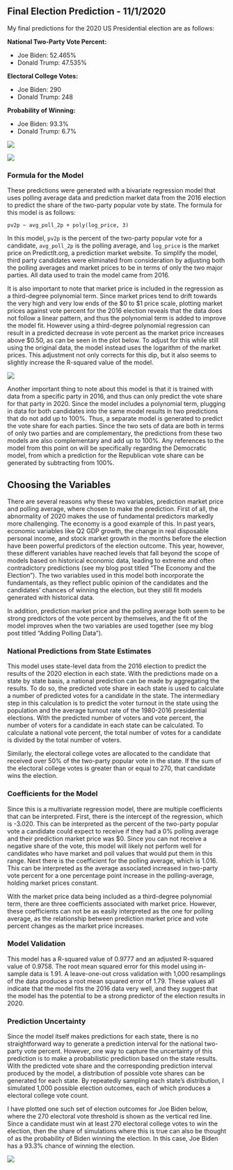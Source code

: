 ## Final Election Prediction - 11/1/2020

My final predictions for the 2020 US Presidential election are as follows:

**National Two-Party Vote Percent:**
- Joe Biden: 52.465%
- Donald Trump: 47.535%

**Electoral College Votes:**
- Joe Biden: 290
- Donald Trump: 248

**Probability of Winning:**
- Joe Biden: 93.3%
- Donald Trump: 6.7%

![](../figures/final_map.png)

![](../figures/final_winner_map.png)

### Formula for the Model

These predictions were generated with a bivariate regression model that uses polling average data and prediction market data from the 2016 election to predict the share of the two-party popular vote by state. The formula for this model is as follows:

```
pv2p ~ avg_poll_2p + poly(log_price, 3)
```

In this model, `pv2p` is the percent of the two-party popular vote for a candidate, `avg_poll_2p` is the polling average, and `log_price` is the market price on PredictIt.org, a prediction market website. To simplify the model, third party candidates were eliminated from consideration by adjusting both the polling averages and market prices to be in terms of only the two major parties. All data used to train the model came from 2016.

It is also important to note that market price is included in the regression as a third-degree polynomial term. Since market prices tend to drift towards the very high and very low ends of the \$0 to \$1 price scale, plotting market prices against vote percent for the 2016 election reveals that the data does not follow a linear pattern, and thus the polynomial term is added to improve the model fit. However using a third-degree polynomial regression can result in a predicted decrease in vote percent as the market price increases above $0.50, as can be seen in the plot below. To adjust for this while still using the original data, the model instead uses the logarithm of the market prices. This adjustment not only corrects for this dip, but it also seems to slightly increase the R-squared value of the model. 

![](../figures/market_price.png)

Another important thing to note about this model is that it is trained with data from a specific party in 2016, and thus can only predict the vote share for that party in 2020. Since the model includes a polynomial term, plugging in data for both candidates into the same model results in two predictions that do not add up to 100%. Thus, a separate model is generated to predict the vote share for each parties. Since the two sets of data are both in terms of only two parties and are complementary, the predictions from these two models are also complementary and add up to 100%. Any references to the model from this point on will be specifically regarding the Democratic model, from which a prediction for the Republican vote share can be generated by subtracting from 100%. 

## Choosing the Variables

There are several reasons why these two variables, prediction market price and polling average, where chosen to make the prediction. First of all, the abnormality of 2020 makes the use of fundamental predictors markedly more challenging. The economy is a good example of this. In past years, economic variables like Q2 GDP growth, the change in real disposable personal income, and stock market growth in the months before the election have been powerful predictors of the election outcome. This year, however, these different variables have reached levels that fall beyond the scope of models based on historical economic data, leading to extreme and often contradictory predictions (see my blog post titled “The Economy and the Election”). The two variables used in this model both incorporate the fundamentals, as they reflect public opinion of the candidates and the candidates’ chances of winning the election, but they still fit models generated with historical data. 

In addition, prediction market price and the polling average both seem to be strong predictors of the vote percent by themselves, and the fit of the model improves when the two variables are used together (see my blog post titled “Adding Polling Data”). 

### National Predictions from State Estimates

This model uses state-level data from the 2016 election to predict the results of the 2020 election in each state. With the predictions made on a state by state basis, a national prediction can be made by aggregating the results. To do so, the predicted vote share in each state is used to calculate a number of predicted votes for a candidate in the state. The intermediary step in this calculation is to predict the voter turnout in the state using the population and the average turnout rate of the 1980-2016 presidential elections. With the predicted number of voters and vote percent, the number of voters for a candidate in each state can be calculated. To calculate a national vote percent, the total number of votes for a candidate is divided by the total number of voters. 

Similarly, the electoral college votes are allocated to the candidate that received over 50% of the two-party popular vote in the state. If the sum of the electoral college votes is greater than or equal to 270, that candidate wins the election.

### Coefficients for the Model

Since this is a multivariate regression model, there are multiple coefficients that can be interpreted. First, there is the intercept of the regression, which is -3.020. This can be interpreted as the percent of the two-party popular vote a candidate could expect to receive if they had a 0% polling average and their prediction market price was $0. Since you can not receive a negative share of the vote, this model will likely not perform well for candidates who have market and poll values that would put them in this range. Next there is the coefficient for the polling average, which is 1.016. This can be interpreted as the average associated increased in two-party vote percent for a one percentage point increase in the polling-average, holding market prices constant.

With the market price data being included as a third-degree polynomial term, there are three coefficients associated with market price. However, these coefficients can not be as easily interpreted as the one for polling average, as the relationship between prediction market price and vote percent changes as the market price increases. 

### Model Validation

This model has a R-squared value of 0.9777 and an adjusted R-squared value of 0.9758. The root mean squared error for this model using in-sample data is 1.91. A leave-one-out cross validation with 1,000 resamplings of the data produces a root mean squared error of 1.79. These values all indicate that the model fits the 2016 data very well, and they suggest that the model has the potential to be a strong predictor of the election results in 2020. 

### Prediction Uncertainty

Since the model itself makes predictions for each state, there is no straightforward way to generate a prediction interval for the national two-party vote percent. However, one way to capture the uncertainty of this prediction is to make a probabilistic prediction based on the state results. With the predicted vote share and the corresponding prediction interval produced by the model, a distribution of possible vote shares can be generated for each state. By repeatedly sampling each state’s distribution, I simulated 1,000 possible election outcomes, each of which produces a electoral college vote count. 

I have plotted one such set of election outcomes for Joe Biden below, where the 270 electoral vote threshold is shown as the vertical red line. Since a candidate must win at least 270 electoral college votes to win the election, then the share of simulations where this is true can also be thought of as the probability of Biden winning the election. In this case, Joe Biden has a 93.3% chance of winning the election. 

![](../figures/final_ec.png)


